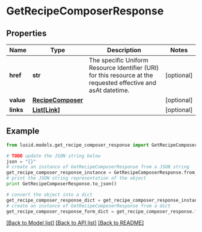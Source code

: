 # GetRecipeComposerResponse


## Properties
Name | Type | Description | Notes
------------ | ------------- | ------------- | -------------
**href** | **str** | The specific Uniform Resource Identifier (URI) for this resource at the requested effective and asAt datetime. | [optional] 
**value** | [**RecipeComposer**](RecipeComposer.md) |  | [optional] 
**links** | [**List[Link]**](Link.md) |  | [optional] 

## Example

```python
from lusid.models.get_recipe_composer_response import GetRecipeComposerResponse

# TODO update the JSON string below
json = "{}"
# create an instance of GetRecipeComposerResponse from a JSON string
get_recipe_composer_response_instance = GetRecipeComposerResponse.from_json(json)
# print the JSON string representation of the object
print GetRecipeComposerResponse.to_json()

# convert the object into a dict
get_recipe_composer_response_dict = get_recipe_composer_response_instance.to_dict()
# create an instance of GetRecipeComposerResponse from a dict
get_recipe_composer_response_form_dict = get_recipe_composer_response.from_dict(get_recipe_composer_response_dict)
```
[[Back to Model list]](../README.md#documentation-for-models) [[Back to API list]](../README.md#documentation-for-api-endpoints) [[Back to README]](../README.md)


